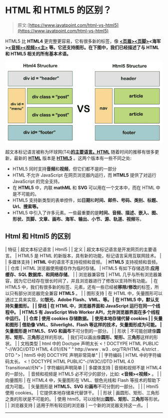 # HTML 和 HTML5 的区别？

> 原文:[https://www.javatpoint.com/html-vs-html5](https://www.javatpoint.com/html-vs-html5)

HTML5 比 **HTML4** 更完整更容易，它有很多新的标签，像 **[<页眉>](https://www.javatpoint.com/html-header-tag)[<页脚>](https://www.javatpoint.com/html-footer-tag)<海军>[<音频>](https://www.javatpoint.com/html-audio)[<视频>](https://www.javatpoint.com/html-video)[<主>](https://www.javatpoint.com/html-main-tag) 等。它还支持图形。在下图中，我们已经描述了与 HTML 和 HTML5 相关的所有基本术语。**

![HTML vs HTML5](img/4048e2f27b985aae274b5482dce6e21d.png)

超文本标记语言被称为环球网(T4)**[的主要语言。HTML](https://www.javatpoint.com/what-is-world-wide-web)** 随着时间的推移有很多更新，最新的 [**HTML**](https://www.javatpoint.com/html-tutorial) 版本是 [**HTML5**](https://www.javatpoint.com/html5-tutorial) 。这两个版本有一些不同之处:

*   HTML5 同时支持**音频**和**视频**，但它们都不是的一部分
*   HTML 不允许 JavaScript 在网页浏览器内运行，而 **HTML5** 提供了对运行 JavaScript 的完全支持。
*   在 **HTML5** 中，内联 **mathML** 和 **SVG** 可以用在一个文本中，而在 HTML 中是不可能的。
*   HTML5 支持新类型的表单控件，如**日期**和**时间、邮件、号码、类别、标题、Url、搜索等。**
*   HTML5 中引入了许多元素。一些最重要的是**时间、音频、描述、嵌入、图、形状、页脚、文章、画布、海军、输出、小节、源、轨道、视频**等。

## Html 和 Html5 的区别

| 特征 | 超文本标记语言 | Html5 |
| 定义 | 超文本标记语言是开发网页的主要语言。 | HTML5 是 HTML 的新版本，具有新的功能，标记语言采用互联网技术。 |
| 多媒体支持 | **HTML** 中的语言不支持视频和音频。 | **HTML5** 支持视频和音频。 |
| 仓库 | HTML 浏览器使用缓存作为临时存储。 | HTML5 有如下存储选项:**应用缓存、SQL 数据库、**和**网络存储**。 |
| 浏览器兼容性 | HTML 几乎与所有浏览器兼容，因为它已经存在很长时间了，并且浏览器进行了修改以支持所有功能。 | 在 HTML5 中，我们有很多新的标签、元素，还有一些已经被**移除/修改**的标签，所以只有部分浏览器完全兼容 **HTML5** 。 |
| 图形支持 | 在 HTML 中，矢量图形可以通过工具来实现，如**银光、Adobe Flash、VML、**等。 | 在 HTML5 中，默认支持矢量图形。 |
| 穿线 | 在 HTML 中，浏览器界面和 JavaScript 运行在同一个线程中。 | HTML5 有 JavaScript Web Worker API，允许浏览器界面在多个线程中运行。 |
| 仓库 | 使用 cookies 存储数据。 | 使用本地存储代替 cookies |
| 矢量和图形 | 借助像 **VML、Silverlight、Flash 等**这样的技术，矢量图形成为可能。 | 矢量图形是 **HTML5、SVG** 和**画布**不可分割的一部分。 |
| 形状 | 不可能创建像**圆形、矩形、三角形**这样的形状。 | 我们可以画出像**圆形、矩形、三角形**这样的形状。 |
| 文档类型 | html 中的 Doctype 声明太长
<！DOCTYPE HTML PUBLIC "-//W3C//DTD HTML 4.01//EN " " http://www . w3 . org/TR/HTML 4/strict . DTD "> | html5 中的 DOCTYPE 声明非常简单" |
| 字符编码 | HTML 中的字符编码太长。
<！DOCTYPE HTML PUBLIC“-//W3C//DTD HTML 4.0 Transitional//EN”> | 字符编码声明简单 |
| 多媒体支持 | 音频和视频不是 HTML4 的一部分。 | 音频和视频是 HTML5 必不可少的部分，比如: **<音频><视频>** 。 |
| 向量图形 | 在 HTML4 中，矢量图形在 VML、银色光线和 Flash 等技术的帮助下成为可能。 | 矢量图形是 **HTML5、SVG** 和**画布**不可分割的一部分。 |
|  | Html5 使用 cookies。 | 它提供本地存储来代替饼干。 |
| 形状 | 画圆形、矩形、三角形之类的形状是不可能的。 | 使用 html5，可以绘制出**圆形、矩形、三角形**等形状。 |
| 浏览器支持 | 适用于所有较旧的浏览器 | 一个新的浏览器支持这一点。 |

* * *